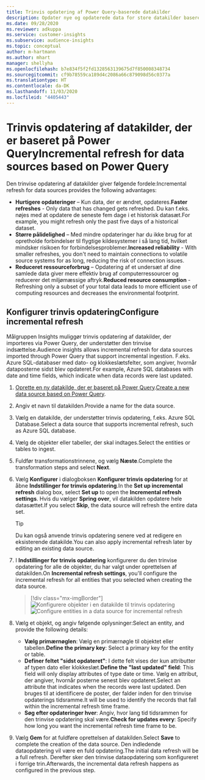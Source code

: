 ```yaml
---
title: Trinvis opdatering af Power Query-baserede datakilder
description: Opdater nye og opdaterede data for store datakilder baseret på Power Query.
ms.date: 09/28/2020
ms.reviewer: adkuppa
ms.service: customer-insights
ms.subservice: audience-insights
ms.topic: conceptual
author: m-hartmann
ms.author: mhart
manager: shellyha
ms.openlocfilehash: b7e834f5f2fd1328563139675d7f850008348734
ms.sourcegitcommit: cf9b78559ca189d4c2086a66c879098d56c0377a
ms.translationtype: HT
ms.contentlocale: da-DK
ms.lasthandoff: 11/03/2020
ms.locfileid: "4405443"
---
```

# <a name="incremental-refresh-for-data-sources-based-on-power-query"></a><span data-ttu-id="e1fa5-103">Trinvis opdatering af datakilder, der er baseret på Power Query</span><span class="sxs-lookup"><span data-stu-id="e1fa5-103">Incremental refresh for data sources based on Power Query</span></span>

<span data-ttu-id="e1fa5-104">Den trinvise opdatering af datakilder giver følgende fordele:</span><span class="sxs-lookup"><span data-stu-id="e1fa5-104">Incremental refresh for data sources provides the following advantages:</span></span>

- <span data-ttu-id="e1fa5-105">**Hurtigere opdateringer** – Kun data, der er ændret, opdateres.</span><span class="sxs-lookup"><span data-stu-id="e1fa5-105">**Faster refreshes** - Only data that has changed gets refreshed.</span></span> <span data-ttu-id="e1fa5-106">Du kan f.eks. nøjes med at opdatere de seneste fem dage i et historisk datasæt.</span><span class="sxs-lookup"><span data-stu-id="e1fa5-106">For example, you might refresh only the past five days of a historical dataset.</span></span>
- <span data-ttu-id="e1fa5-107">**Større pålidelighed** – Med mindre opdateringer har du ikke brug for at opretholde forbindelser til flygtige kildesystemer i så lang tid, hvilket mindsker risikoen for forbindelsesproblemer.</span><span class="sxs-lookup"><span data-stu-id="e1fa5-107">**Increased reliability** - With smaller refreshes, you don't need to maintain connections to volatile source systems for as long, reducing the risk of connection issues.</span></span>
- <span data-ttu-id="e1fa5-108">**Reduceret ressourceforbrug** – Opdatering af et undersæt af dine samlede data giver mere effektiv brug af computerressourcer og reducerer det miljømæssige aftryk.</span><span class="sxs-lookup"><span data-stu-id="e1fa5-108">**Reduced resource consumption** - Refreshing only a subset of your total data leads to more efficient use of computing resources and decreases the environmental footprint.</span></span>

## <a name="configure-incremental-refresh"></a><span data-ttu-id="e1fa5-109">Konfigurer trinvis opdatering</span><span class="sxs-lookup"><span data-stu-id="e1fa5-109">Configure incremental refresh</span></span>

<span data-ttu-id="e1fa5-110">Målgruppen Insights muliggør trinvis opdatering af datakilder, der importeres via Power Query, der understøtter den trinvise indsættelse.</span><span class="sxs-lookup"><span data-stu-id="e1fa5-110">Audience insights allows incremental refresh for data sources imported through Power Query that support incremental ingestion.</span></span> <span data-ttu-id="e1fa5-111">F.eks. Azure SQL-databaser med dato- og klokkeslætsfelter, som angiver, hvornår dataposterne sidst blev opdateret.</span><span class="sxs-lookup"><span data-stu-id="e1fa5-111">For example, Azure SQL databases with date and time fields, which indicate when data records were last updated.</span></span>

1. <span data-ttu-id="e1fa5-112">[Oprette en ny datakilde, der er baseret på Power Query](connect-power-query.md).</span><span class="sxs-lookup"><span data-stu-id="e1fa5-112">[Create a new data source based on Power Query](connect-power-query.md).</span></span>

1. <span data-ttu-id="e1fa5-113">Angiv et navn til datakilden.</span><span class="sxs-lookup"><span data-stu-id="e1fa5-113">Provide a name for the data source.</span></span>

1. <span data-ttu-id="e1fa5-114">Vælg en datakilde, der understøtter trinvis opdatering, f.eks. Azure SQL Database.</span><span class="sxs-lookup"><span data-stu-id="e1fa5-114">Select a data source that supports incremental refresh, such as Azure SQL database.</span></span>

1. <span data-ttu-id="e1fa5-115">Vælg de objekter eller tabeller, der skal indtages.</span><span class="sxs-lookup"><span data-stu-id="e1fa5-115">Select the entities or tables to ingest.</span></span>

1. <span data-ttu-id="e1fa5-116">Fuldfør transformationstrinnene, og vælg **Næste**.</span><span class="sxs-lookup"><span data-stu-id="e1fa5-116">Complete the transformation steps and select **Next**.</span></span>

1. <span data-ttu-id="e1fa5-117">Vælg **Konfigurer** i dialogboksen **Konfigurer trinvis opdatering** for at åbne **Indstillinger for trinvis opdatering**.</span><span class="sxs-lookup"><span data-stu-id="e1fa5-117">In the **Set up incremental refresh** dialog box, select **Set up** to open the **Incremental refresh settings**.</span></span> <span data-ttu-id="e1fa5-118">Hvis du vælger **Spring over**, vil datakilden opdatere hele datasættet.</span><span class="sxs-lookup"><span data-stu-id="e1fa5-118">If you select **Skip**, the data source will refresh the entire data set.</span></span>
   > [!TIP]
   > <span data-ttu-id="e1fa5-119">Du kan også anvende trinvis opdatering senere ved at redigere en eksisterende datakilde.</span><span class="sxs-lookup"><span data-stu-id="e1fa5-119">You can also apply incremental refresh later by editing an existing data source.</span></span>

1. <span data-ttu-id="e1fa5-120">I **Indstillinger for trinvis opdatering** konfigurerer du den trinvise opdatering for alle de objekter, du har valgt under oprettelsen af datakilden.</span><span class="sxs-lookup"><span data-stu-id="e1fa5-120">On **Incremental refresh settings**, you'll configure the incremental refresh for all entities that you selected when creating the data source.</span></span>

   > [!div class="mx-imgBorder"]
   > <span data-ttu-id="e1fa5-121">![Konfigurere objekter i en datakilde til trinvis opdatering](media/incremental-refresh-settings.png "Konfigurere objekter i en datakilde til trinvis opdatering")</span><span class="sxs-lookup"><span data-stu-id="e1fa5-121">![Configure entities in a data source for incremental refresh](media/incremental-refresh-settings.png "Configure entities in a data source for incremental refresh")</span></span>

1. <span data-ttu-id="e1fa5-122">Vælg et objekt, og angiv følgende oplysninger:</span><span class="sxs-lookup"><span data-stu-id="e1fa5-122">Select an entity, and provide the following details:</span></span>

   - <span data-ttu-id="e1fa5-123">**Vælg primærnøglen**: Vælg en primærnøgle til objektet eller tabellen.</span><span class="sxs-lookup"><span data-stu-id="e1fa5-123">**Define the primary key**: Select a primary key for the entity or table.</span></span>
   - <span data-ttu-id="e1fa5-124">**Definer feltet "sidst opdateret"**: I dette felt vises der kun attributter af typen dato eller klokkeslæt.</span><span class="sxs-lookup"><span data-stu-id="e1fa5-124">**Define the "last updated" field**: This field will only display attributes of type date or time.</span></span> <span data-ttu-id="e1fa5-125">Vælg en attribut, der angiver, hvornår posterne senest blev opdateret.</span><span class="sxs-lookup"><span data-stu-id="e1fa5-125">Select an attribute that indicates when the records were last updated.</span></span> <span data-ttu-id="e1fa5-126">Den bruges til at identificere de poster, der falder inden for den trinvise opdaterings tidsramme.</span><span class="sxs-lookup"><span data-stu-id="e1fa5-126">It will be used to identify the records that fall within the incremental refresh time frame.</span></span>
   - <span data-ttu-id="e1fa5-127">**Søg efter opdateringer hver**: Angiv, hvor lang tid tidsrammen for den trinvise opdatering skal være.</span><span class="sxs-lookup"><span data-stu-id="e1fa5-127">**Check for updates every**: Specify how long you want the incremental refresh time frame to be.</span></span>

1. <span data-ttu-id="e1fa5-128">Vælg **Gem** for at fuldføre oprettelsen af datakilden.</span><span class="sxs-lookup"><span data-stu-id="e1fa5-128">Select **Save** to complete the creation of the data source.</span></span> <span data-ttu-id="e1fa5-129">Den indledende dataopdatering vil være en fuld opdatering.</span><span class="sxs-lookup"><span data-stu-id="e1fa5-129">The initial data refresh will be a full refresh.</span></span> <span data-ttu-id="e1fa5-130">Derefter sker den trinvise dataopdatering som konfigureret i forrige trin.</span><span class="sxs-lookup"><span data-stu-id="e1fa5-130">Afterwards, the incremental data refresh happens as configured in the previous step.</span></span>
